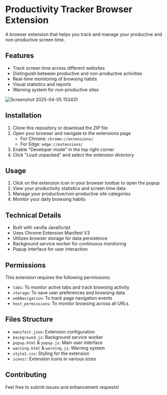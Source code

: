 # Productivity Tracker Browser Extension

A browser extension that helps you track and manage your productive and non-productive screen time.

## Features

- Track screen time across different websites
- Distinguish between productive and non-productive activities
- Real-time monitoring of browsing habits
- Visual statistics and reports
- Warning system for non-productive sites


![Screenshot 2025-04-05 153431](https://github.com/user-attachments/assets/bc8b166c-4568-4f69-855c-72a259364fb1)



## Installation

1. Clone this repository or download the ZIP file
2. Open your browser and navigate to the extensions page
   - For Chrome: `chrome://extensions/`
   - For Edge: `edge://extensions/`
3. Enable "Developer mode" in the top right corner
4. Click "Load unpacked" and select the extension directory

## Usage

1. Click on the extension icon in your browser toolbar to open the popup
2. View your productivity statistics and screen time data
3. Manage your productive/non-productive site categories
4. Monitor your daily browsing habits

## Technical Details

- Built with vanilla JavaScript
- Uses Chrome Extension Manifest V3
- Utilizes browser storage for data persistence
- Background service worker for continuous monitoring
- Popup interface for user interaction

## Permissions

This extension requires the following permissions:
- `tabs`: To monitor active tabs and track browsing activity
- `storage`: To save user preferences and browsing data
- `webNavigation`: To track page navigation events
- `host_permissions`: To monitor browsing across all URLs

## Files Structure

- `manifest.json`: Extension configuration
- `background.js`: Background service worker
- `popup.html` & `popup.js`: Main user interface
- `warning.html` & `warning.js`: Warning system
- `style1.css`: Styling for the extension
- `icons/`: Extension icons in various sizes

## Contributing

Feel free to submit issues and enhancement requests!

#
